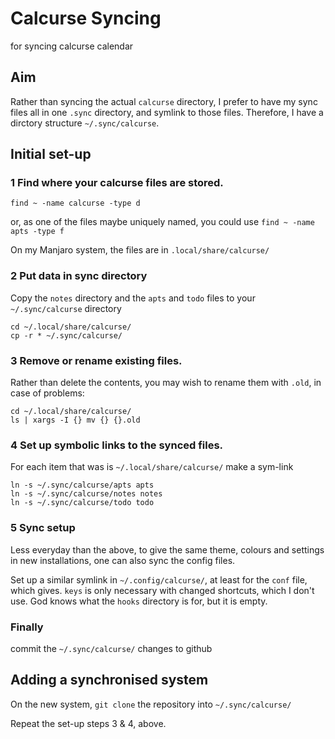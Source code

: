 # Calcurse Syncing

for syncing calcurse calendar

## Aim

Rather than syncing the actual `calcurse` directory, I prefer to have my sync files all in one `.sync` directory, and symlink to those files. Therefore, I have a dirctory structure `~/.sync/calcurse`.

## Initial set-up

### 1 Find where your calcurse files are stored.

`find ~ -name calcurse -type d`

or, as one of the files maybe uniquely named, you could use `find ~ -name apts -type f`

On my Manjaro system, the files are in `.local/share/calcurse/`

### 2 Put data in sync directory

Copy the `notes` directory and the `apts` and `todo` files to your `~/.sync/calcurse` directory

```
cd ~/.local/share/calcurse/
cp -r * ~/.sync/calcurse/
```

### 3 Remove or rename existing files.

Rather than delete the contents, you may wish to rename them with `.old`, in case of problems:

```
cd ~/.local/share/calcurse/
ls | xargs -I {} mv {} {}.old
```

### 4 Set up symbolic links to the synced files.

For each item that was is `~/.local/share/calcurse/` make a sym-link

```
ln -s ~/.sync/calcurse/apts apts
ln -s ~/.sync/calcurse/notes notes
ln -s ~/.sync/calcurse/todo todo
```

### 5 Sync setup

Less everyday than the above, to give the same theme, colours and
settings in new installations, one can also sync the config files.

Set up a similar symlink in `~/.config/calcurse/`, at least for the
`conf` file, which gives. `keys` is only necessary with changed
shortcuts, which I don't use. God knows what the `hooks` directory
is for, but it is empty.
### Finally

commit the `~/.sync/calcurse/` changes to github

## Adding a synchronised system

On the new system, `git clone` the repository into `~/.sync/calcurse/`

Repeat the set-up steps 3 & 4, above.
